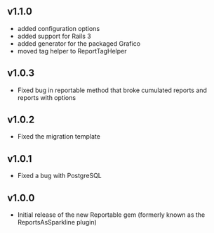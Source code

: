 v1.1.0
------

* added configuration options
* added support for Rails 3
* added generator for the packaged Grafico
* moved tag helper to ReportTagHelper

v1.0.3
------

* Fixed bug in reportable method that broke cumulated reports and reports with options

v1.0.2
------

* Fixed the migration template

v1.0.1
------

* Fixed a bug with PostgreSQL

v1.0.0
------

* Initial release of the new Reportable gem (formerly known as the ReportsAsSparkline plugin)